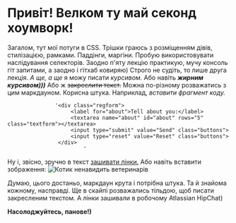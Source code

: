 # Привіт!  Велком ту май секонд хоумворк!

Загалом, тут мої потуги в CSS. Трішки граюсь з розміщенням дівів, стилізацією, рамками. Паддінги, маргіни. Пробую використовувати наслідування селекторів. Заодно п'яту лекцію практикую, мучу консоль гіт запитами, а заодно і гітхаб ковиряю)
Строго не судіть, то лише друга лекція. 
_А ще, а ще_ я можу писати *курсивом.* Або навіть ***жирним курсивом)))***
Або ж ~~закреслити текст.~~
Можна по-різному розважатись з цим маркдауном. Корисна штука. 
Наприклад, _вставити фрагмент коду._

                   '<div class="regform">
                        <label for="about">Tell about you:</label>
                        <textarea name="about" id="about" rows="5" class="textform"></textarea>
                        <input type="submit" value="Send" class="buttons">
                        <input type="reset" value="Reset" class="buttons">
                    </div>
                            '
                    

Ну і, звісно, зручно в текст [зашивати лінки.](https://tolieck89.github.io/HillelTolieckHW2/)
Або навіть вставити зображення: 
![Котик ненавидить ветеринарів](https://tolieck89.github.io/HillelTolieckHW2/images/cat_hates_vets.jpg)

Думаю, цього достаньо, маркдаун крута і потрібна штука. Та й знайома кожному, насправді. Ще в скайпі розважались тільдою, щоб писати закресленим текстом. А лінки зашивали в робочому Atlassian HipChat)


**Насолоджуйтесь, панове!)**
